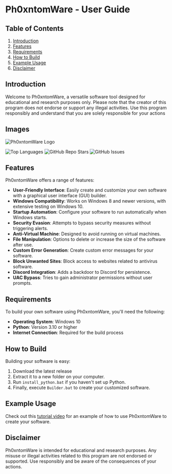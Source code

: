 # Ph0xntomWare - User Guide

## Table of Contents

1. [Introduction](#introduction)
2. [Features](#features)
3. [Requirements](#requirements)
4. [How to Build](#how-to-build)
5. [Example Usage](#example-usage)
6. [Disclaimer](#disclaimer)

## Introduction

Welcome to Ph0xntomWare, a versatile software tool designed for educational and research purposes only. Please note that the creator of this program does not endorse or support any illegal activities. Use this program responsibly and understand that you are solely responsible for your actions

## Images

![Ph0xntomWare Logo](https://cdn.discordapp.com/attachments/1360757183616385166/1360925726840197140/145384975.png?ex=67fce45a&is=67fb92da&hm=eedd2dff59c130989a4d0358bfbb27b793cf1f197892d2b67e20f57398349609&)

![Top Languages](https://img.shields.io/github/languages/top/revavxx/Phxnt0mWares-Stealer)
![GitHub Repo Stars](https://img.shields.io/github/stars/revavxx/Phxnt0mWares-Stealer)
![GitHub Issues](https://img.shields.io/github/issues/revavxx/Phxnt0mWares-Stealer)

## Features

Ph0xntomWare offers a range of features:

- **User-Friendly Interface**: Easily create and customize your own software with a graphical user interface (GUI) builder.
- **Windows Compatibility**: Works on Windows 8 and newer versions, with extensive testing on Windows 10.
- **Startup Automation**: Configure your software to run automatically when Windows starts.
- **Security Evasion**: Attempts to bypass security measures without triggering alerts.
- **Anti-Virtual Machine**: Designed to avoid running on virtual machines.
- **File Manipulation**: Options to delete or increase the size of the software after use.
- **Custom Error Generation**: Create custom error messages for your software.
- **Block Unwanted Sites**: Block access to websites related to antivirus software.
- **Discord Integration**: Adds a backdoor to Discord for persistence.
- **UAC Bypass**: Tries to gain administrator permissions without user prompts.

## Requirements

To build your own software using Ph0xntomWare, you'll need the following:

- **Operating System**: Windows 10
- **Python**: Version 3.10 or higher
- **Internet Connection**: Required for the build process

## How to Build

Building your software is easy:

1. Download the latest release
2. Extract it to a new folder on your computer.
3. Run `install_python.bat` if you haven't set up Python.
4. Finally, execute `Builder.bat` to create your customized software.

## Example Usage

Check out this [tutorial video](https://streamable.com/xovk57) for an example of how to use Ph0xntomWare to create your software.

## Disclaimer

Ph0xntomWare is intended for educational and research purposes. Any misuse or illegal activities related to this program are not endorsed or supported. Use responsibly and be aware of the consequences of your actions.
